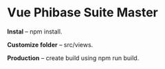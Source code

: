 # Vue Phibase Suite Master

**Instal** – npm install.

**Customize folder** – src/views.

**Production** – create build using npm run build.
